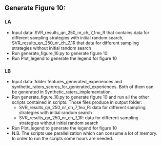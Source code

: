 ## Generate Figure 10:

### LA
* Input data: SVR_results_qn_250_nr_ch_7_1no_R that contains data for different sampling strategies with initial random search, SVR_results_qn_250_nr_ch_7_1R that data for different sampling strategies without initial random search
* Run generate_figure_10.py to generate figure 10
* Run Plot_legend to generate the legend for figure 10

### LB
* Input data: folder features_generated_experiences and synthetic_raters_scores_for_generated_experiences. Both of them can be generated in Synthetic_raters_implementation.
* Run generate_figure_10.py to generate figure 10 and run all the other scripts contained in scripts. Those files produce in output folder:
  * SVR_results_qn_250_nr_ch_7_1no_R: data for different sampling strategies with initial random search
  * SVR_results_qn_250_nr_ch_7_1R: data for different sampling strategies without initial random search
* Run Plot_legend to generate the legend for figure 10
* N.B. The scripts use parallelization which can consume a lot of memory. In order to run the scripts some hours are needed. 